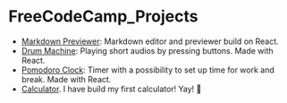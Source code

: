 # FreeCodeCamp_Projects
* [Markdown Previewer](https://kwitochka.github.io/FreeCodeCamp_Projects/Markdown/build/): Markdown editor and previewer build on React.
* [Drum Machine](https://kwitochka.github.io/FreeCodeCamp_Projects/Drum-Machine/build/): Playing short audios by pressing buttons. Made with React. 
* [Pomodoro Clock](https://kwitochka.github.io/FreeCodeCamp_Projects/Pomodoro-Clock/build): Timer with a possibility to set up time for work and break. Made with React.
* [Calculator](https://kwitochka.github.io/FreeCodeCamp_Projects/Calculator/build). I have build my first calculator! Yay! :tada:

